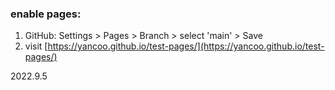 
### enable pages:
1. GitHub: Settings > Pages > Branch > select 'main' > Save
2. visit [https://yancoo.github.io/test-pages/](https://yancoo.github.io/test-pages/)

2022.9.5
